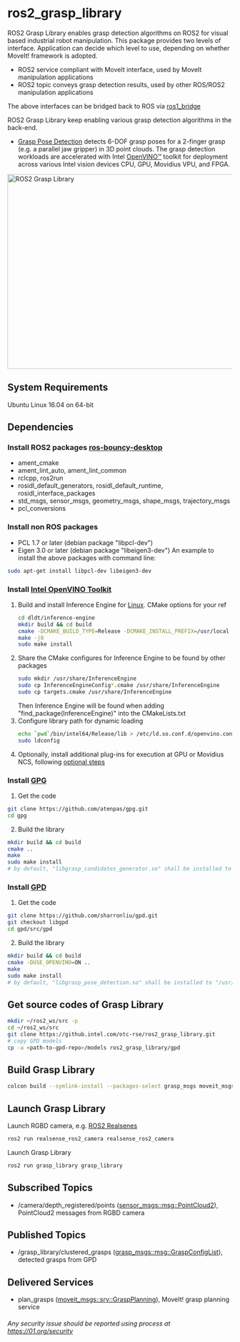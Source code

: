 # ros2_grasp_library
ROS2 Grasp Library enables grasp detection algorithms on ROS2 for visual based industrial robot manipulation. This package provides two levels of interface. Application can decide which level to use, depending on whether MoveIt! framework is adopted.
* ROS2 service compliant with MoveIt interface, used by MoveIt manipulation applications
* ROS2 topic conveys grasp detection results, used by other ROS/ROS2 manipulation applications

The above interfaces can be bridged back to ROS via [ros1_bridge](https://github.com/ros2/ros1_bridge/blob/master/README.md)

ROS2 Grasp Library keep enabling various grasp detection algorithms in the back-end.
- [Grasp Pose Detection](https://github.com/atenpas/gpd) detects 6-DOF grasp poses for a 2-finger grasp (e.g. a parallel jaw gripper) in 3D point clouds. The grasp detection workloads are accelerated with Intel [OpenVINO™](https://software.intel.com/en-us/openvino-toolkit) toolkit
for deployment across various Intel vision devices CPU, GPU, Movidius VPU, and FPGA.

<img src="https://github.com/intel/ros2_grasp_library/blob/master/docs/img/ros2_grasp_library.png" width = "596" height = "436" alt="ROS2 Grasp Library" align=center />

## System Requirements
Ubuntu Linux 16.04 on 64-bit

## Dependencies
### Install ROS2 packages [ros-bouncy-desktop](https://github.com/ros2/ros2/wiki/Linux-Install-Debians)
  * ament_cmake
  * ament_lint_auto, ament_lint_common
  * rclcpp, ros2run
  * rosidl_default_generators, rosidl_default_runtime, rosidl_interface_packages
  * std_msgs, sensor_msgs, geometry_msgs, shape_msgs, trajectory_msgs
  * pcl_conversions

### Install non ROS packages
  * PCL 1.7 or later (debian package "libpcl-dev")
  * Eigen 3.0 or later (debian package "libeigen3-dev")
  An example to install the above packages with command line:
  ```bash
  sudo apt-get install libpcl-dev libeigen3-dev
  ```

### Install [Intel OpenVINO Toolkit](https://github.com/opencv/dldt)
1. Build and install Inference Engine for [Linux](https://github.com/opencv/dldt/blob/2018/inference-engine/README.md#build-on-linux-systems). CMake options for your ref
   ```bash
   cd dldt/inference-engine
   mkdir build && cd build
   cmake -DCMAKE_BUILD_TYPE=Release -DCMAKE_INSTALL_PREFIX=/usr/local -DGEMM=MKL -DMKLROOT=/usr/local/lib/mklml -DENABLE_MKL_DNN=ON -DENABLE_CLDNN=ON ..
   make -j8
   sudo make install
   ```
2. Share the CMake configures for Inference Engine to be found by other packages
   ```bash
   sudo mkdir /usr/share/InferenceEngine
   sudo cp InferenceEngineConfig*.cmake /usr/share/InferenceEngine
   sudo cp targets.cmake /usr/share/InferenceEngine
   ```
   Then Inference Engine will be found when adding "find_package(InferenceEngine)" into the CMakeLists.txt
3. Configure library path for dynamic loading
   ```bash
   echo `pwd`/bin/intel64/Release/lib > /etc/ld.so.conf.d/openvino.conf
   sudo ldconfig
   ```
4. Optionally, install additional plug-ins for execution at GPU or Movidius NCS,
following [optional steps](https://software.intel.com/en-us/articles/OpenVINO-Install-Linux#inpage-nav-4)

### Install [GPG](https://github.com/atenpas/gpg)
1. Get the code
```bash
git clone https://github.com/atenpas/gpg.git
cd gpg
```
2. Build the library
```bash
mkdir build && cd build
cmake ..
make
sudo make install
# by default, "libgrasp_candidates_generator.so" shall be installed to "/usr/local/lib"
```

### Install [GPD](https://github.com/sharronliu/gpd)
1. Get the code
```bash
git clone https://github.com/sharronliu/gpd.git
git checkout libgpd
cd gpd/src/gpd
```
2. Build the library
```bash
mkdir build && cd build
cmake -DUSE_OPENVINO=ON ..
make
sudo make install
# by default, "libgrasp_pose_detection.so" shall be installed to "/usr/local/lib", and header files installed to "/usr/local/include/gpd"
```

## Get source codes of Grasp Library
```bash
mkdir ~/ros2_ws/src -p
cd ~/ros2_ws/src
git clone https://github.intel.com/otc-rse/ros2_grasp_library.git
# copy GPD models
cp -a <path-to-gpd-repo>/models ros2_grasp_library/gpd
```

## Build Grasp Library
```bash
colcon build --symlink-install --packages-select grasp_msgs moveit_msgs grasp_library
```

## Launch Grasp Library
Launch RGBD camera, e.g. [ROS2 Realsenes](https://github.com/intel/ros2_intel_realsense)
```bash
ros2 run realsense_ros2_camera realsense_ros2_camera
```
Launch Grasp Library
```bash
ros2 run grasp_library grasp_library
```

## Subscribed Topics
  * /camera/depth_registered/points ([sensor_msgs::msg::PointCloud2](https://github.com/ros2/common_interfaces/blob/master/sensor_msgs/msg/PointCloud2.msg)), PointCloud2 messages from RGBD camera

## Published Topics
  * /grasp_library/clustered_grasps ([grasp_msgs::msg::GraspConfigList](https://github.com/intel/ros2_grasp_library/blob/master/grasp_msgs/msg/GraspConfigList.msg)), detected grasps from GPD

## Delivered Services
  * plan_grasps ([moveit_msgs::srv::GraspPlanning](https://github.com/intel/ros2_grasp_library/blob/master/moveit_msgs_light/srv/GraspPlanning.srv)), MoveIt! grasp planning service

###### *Any security issue should be reported using process at https://01.org/security*
